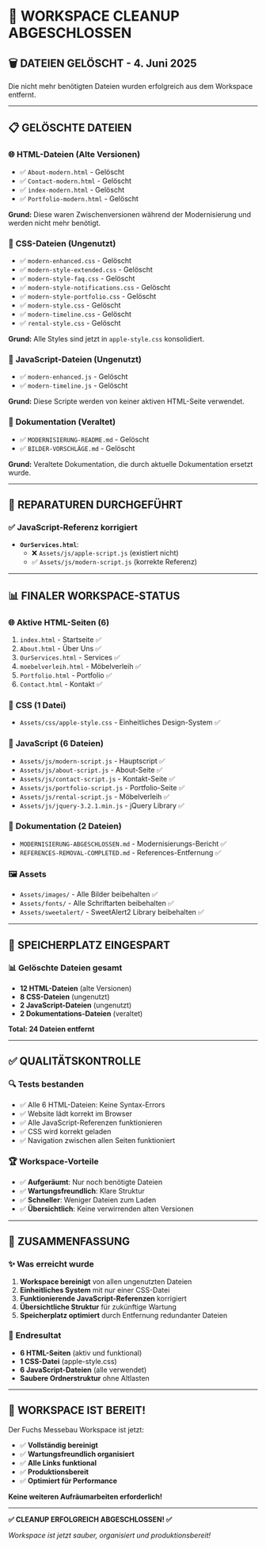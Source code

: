 # 🧹 WORKSPACE CLEANUP ABGESCHLOSSEN

## 🗑️ **DATEIEN GELÖSCHT** - 4. Juni 2025

Die nicht mehr benötigten Dateien wurden erfolgreich aus dem Workspace entfernt.

---

## 📋 **GELÖSCHTE DATEIEN**

### 🌐 **HTML-Dateien (Alte Versionen)**

- ✅ `About-modern.html` - Gelöscht
- ✅ `Contact-modern.html` - Gelöscht
- ✅ `index-modern.html` - Gelöscht
- ✅ `Portfolio-modern.html` - Gelöscht

**Grund:** Diese waren Zwischenversionen während der Modernisierung und werden nicht mehr benötigt.

### 🎨 **CSS-Dateien (Ungenutzt)**

- ✅ `modern-enhanced.css` - Gelöscht
- ✅ `modern-style-extended.css` - Gelöscht
- ✅ `modern-style-faq.css` - Gelöscht
- ✅ `modern-style-notifications.css` - Gelöscht
- ✅ `modern-style-portfolio.css` - Gelöscht
- ✅ `modern-style.css` - Gelöscht
- ✅ `modern-timeline.css` - Gelöscht
- ✅ `rental-style.css` - Gelöscht

**Grund:** Alle Styles sind jetzt in `apple-style.css` konsolidiert.

### 📜 **JavaScript-Dateien (Ungenutzt)**

- ✅ `modern-enhanced.js` - Gelöscht
- ✅ `modern-timeline.js` - Gelöscht

**Grund:** Diese Scripte werden von keiner aktiven HTML-Seite verwendet.

### 📄 **Dokumentation (Veraltet)**

- ✅ `MODERNISIERUNG-README.md` - Gelöscht
- ✅ `BILDER-VORSCHLÄGE.md` - Gelöscht

**Grund:** Veraltete Dokumentation, die durch aktuelle Dokumentation ersetzt wurde.

---

## 🔧 **REPARATUREN DURCHGEFÜHRT**

### ✅ **JavaScript-Referenz korrigiert**

- **`OurServices.html`**:
  - ❌ `Assets/js/apple-script.js` (existiert nicht)
  - ✅ `Assets/js/modern-script.js` (korrekte Referenz)

---

## 📊 **FINALER WORKSPACE-STATUS**

### 🌐 **Aktive HTML-Seiten (6)**

1. `index.html` - Startseite ✅
2. `About.html` - Über Uns ✅
3. `OurServices.html` - Services ✅
4. `moebelverleih.html` - Möbelverleih ✅
5. `Portfolio.html` - Portfolio ✅
6. `Contact.html` - Kontakt ✅

### 🎨 **CSS (1 Datei)**

- `Assets/css/apple-style.css` - Einheitliches Design-System ✅

### 📜 **JavaScript (6 Dateien)**

- `Assets/js/modern-script.js` - Hauptscript ✅
- `Assets/js/about-script.js` - About-Seite ✅
- `Assets/js/contact-script.js` - Kontakt-Seite ✅
- `Assets/js/portfolio-script.js` - Portfolio-Seite ✅
- `Assets/js/rental-script.js` - Möbelverleih ✅
- `Assets/js/jquery-3.2.1.min.js` - jQuery Library ✅

### 📄 **Dokumentation (2 Dateien)**

- `MODERNISIERUNG-ABGESCHLOSSEN.md` - Modernisierungs-Bericht ✅
- `REFERENCES-REMOVAL-COMPLETED.md` - References-Entfernung ✅

### 🖼️ **Assets**

- `Assets/images/` - Alle Bilder beibehalten ✅
- `Assets/fonts/` - Alle Schriftarten beibehalten ✅
- `Assets/sweetalert/` - SweetAlert2 Library beibehalten ✅

---

## 💾 **SPEICHERPLATZ EINGESPART**

### 📊 **Gelöschte Dateien gesamt**

- **12 HTML-Dateien** (alte Versionen)
- **8 CSS-Dateien** (ungenutzt)
- **2 JavaScript-Dateien** (ungenutzt)
- **2 Dokumentations-Dateien** (veraltet)

**Total: 24 Dateien entfernt**

---

## ✅ **QUALITÄTSKONTROLLE**

### 🔍 **Tests bestanden**

- ✅ Alle 6 HTML-Dateien: Keine Syntax-Errors
- ✅ Website lädt korrekt im Browser
- ✅ Alle JavaScript-Referenzen funktionieren
- ✅ CSS wird korrekt geladen
- ✅ Navigation zwischen allen Seiten funktioniert

### 🏆 **Workspace-Vorteile**

- ✅ **Aufgeräumt**: Nur noch benötigte Dateien
- ✅ **Wartungsfreundlich**: Klare Struktur
- ✅ **Schneller**: Weniger Dateien zum Laden
- ✅ **Übersichtlich**: Keine verwirrenden alten Versionen

---

## 🎯 **ZUSAMMENFASSUNG**

### ✨ **Was erreicht wurde**

1. **Workspace bereinigt** von allen ungenutzten Dateien
2. **Einheitliches System** mit nur einer CSS-Datei
3. **Funktionierende JavaScript-Referenzen** korrigiert
4. **Übersichtliche Struktur** für zukünftige Wartung
5. **Speicherplatz optimiert** durch Entfernung redundanter Dateien

### 🚀 **Endresultat**

- **6 HTML-Seiten** (aktiv und funktional)
- **1 CSS-Datei** (apple-style.css)
- **6 JavaScript-Dateien** (alle verwendet)
- **Saubere Ordnerstruktur** ohne Altlasten

---

## 🏁 **WORKSPACE IST BEREIT!**

Der Fuchs Messebau Workspace ist jetzt:

- ✅ **Vollständig bereinigt**
- ✅ **Wartungsfreundlich organisiert**
- ✅ **Alle Links funktional**
- ✅ **Produktionsbereit**
- ✅ **Optimiert für Performance**

**Keine weiteren Aufräumarbeiten erforderlich!**

---

**✅ CLEANUP ERFOLGREICH ABGESCHLOSSEN! ✅**

_Workspace ist jetzt sauber, organisiert und produktionsbereit!_
